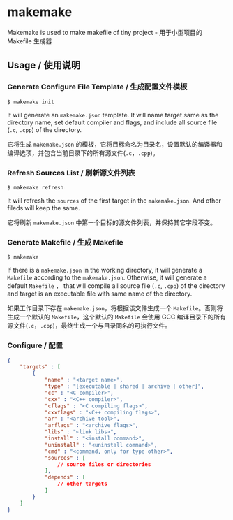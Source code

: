# makemake
Makemake is used to make makefile of tiny project - 用于小型项目的 Makefile 生成器

## Usage / 使用说明

### Generate Configure File Template / 生成配置文件模板

```
$ makemake init
```

It will generate an `makemake.json` template. It will name target same as the directory name, set default compiler and flags, and include all source file (`.c`, `.cpp`) of the directory.  

它将生成 `makemake.json` 的模板，它将目标命名为目录名，设置默认的编译器和编译选项，并包含当前目录下的所有源文件(`.c`，`.cpp`)。  

### Refresh Sources List / 刷新源文件列表

```
$ makemake refresh
```

It will refresh the `sources` of the first target in the `makemake.json`. And other fileds will keep the same.

它将刷新 `makemake.json` 中第一个目标的源文件列表，并保持其它字段不变。

### Generate Makefile / 生成 Makefile

```
$ makemake
```

If there is a `makemake.json` in the working directory, it will generate a `Makefile` according to the `makemake.json`. Otherwise,  it will generate a default `Makefile` ， that will compile all source file (`.c`, `.cpp`) of the directory and target is an executable file with same name of the directory.

如果工作目录下存在 `makemake.json`，将根据该文件生成一个 `Makefile`。否则将生成一个默认的 `Makefile`，这个默认的 `Makefile` 会使用 GCC 编译目录下的所有源文件(`.c`，`.cpp`)，最终生成一个与目录同名的可执行文件。

### Configure / 配置

```json
{
    "targets" : [
        {
            "name" : "<target name>",
            "type" : "[executable | shared | archive | other]",
            "cc" : "<C compiler>",
            "cxx" : "<C++ compiler>",
            "cflags" : "<C compiling flags>",
            "cxxflags" : "<C++ compiling flags>",
            "ar" : "<archive tool>",
            "arflags" : "<archive flags>",
            "libs" : "<link libs>",
            "install" : "<install command>",
            "uninstall" : "<uninstall command>",
            "cmd" : "<command, only for type other>",
            "sources" : [
                // source files or directories
            ],
            "depends" : [
                // other targets
            ]
        }
    ]
}
```